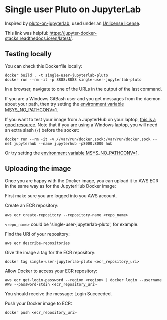 # Single user Pluto on JupyterLab
Inspired by [pluto-on-jupyterlab](https://github.com/pankgeorg/pluto-on-jupyterlab), used
under an [Unlicense license](https://github.com/pankgeorg/pluto-on-jupyterlab/blob/master/LICENSE).

This link was helpful:
https://jupyter-docker-stacks.readthedocs.io/en/latest/.

## Testing locally
You can check this Dockerfile locally:
```
docker build . -t single-user-jupyterlab-pluto
docker run --rm -it -p 8888:8888 single-user-jupyterlab-pluto
```

In a browser, navigate to one of the URLs in the output of the last command.

If you are a Windows GitBash user and you get messages from the daemon about your path, then try setting the [environment variable MSYS_NO_PATHCONV=1](https://github.com/docker/cli/issues/2204#issuecomment-638993192).

If you want to test your image from a JupyterHub on your laptop, [this is a good resource](https://github.com/jupyterhub/dockerspawner/tree/main/examples/simple). Note that if you are using a Windows laptop, you will need an extra slash (`/`) before the socket:


`docker run --rm -it -v `***`/`***`/var/run/docker.sock:/var/run/docker.sock --net jupyterhub --name jupyterhub -p8000:8000 hub`

Or try setting the [environment variable MSYS_NO_PATHCONV=1](https://github.com/docker/cli/issues/2204#issuecomment-638993192).

## Uploading the image
Once you are happy with the Docker image, you can upload it to AWS ECR in the same way as for the JupyterHub Docker image:

First make sure you are logged into you AWS account.

Create an ECR repository:
```
aws ecr create-repository --repository-name <repo_name>
```
`<repo_name>` could be 'single-user-jupyterlab-pluto', for example.

Find the URI of your repository:
```
aws ecr describe-repositories
```

Give the image a tag for the ECR repository:
```
docker tag single-user-jupyterlab-pluto <ecr_repository_uri>
```

Allow Docker to access your ECR repository:

```
aws ecr get-login-password --region <region> | docker login --username AWS --password-stdin <ecr_repository_uri>
```
You should receive the message: Login Succeeded.

Push your Docker image to ECR:
```
docker push <ecr_repository_uri>
